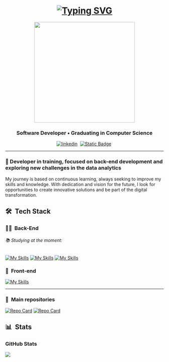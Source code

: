 <h1 align="center">
 <a href="https://git.io/typing-svg"><img src="https://readme-typing-svg.herokuapp.com?font=Fira+Code&weight=700&pause=1000&color=000000&center=true&repeat=false&random=false&width=435&lines=Hi+everyone!++I'm+Fl%C3%A1vio+%F0%9F%91%8B" alt="Typing SVG" /></a>
</h1>


<div align="center">
<img height="320em" src="https://i.pinimg.com/originals/8c/b4/88/8cb48892e3fa929efdab85b19eb31c90.gif"/>
  
   <!-- <img height="350em" src="./.github/assets/cover_.png"/> -->
  <!-- <img height="380em" src="https://user-images.githubusercontent.com/70382532/138322189-2db8df52-9dcb-40a0-88a8-c365466bd33d.gif"/> -->
  
</div>

<h3 align="center">
Software Developer • Graduating in Computer Science
</h3>

<div align="center">

[![linkedin](https://img.shields.io/badge/linkedin-0A66C2?style=for-the-badge&logo=linkedin&logoColor)](https://www.linkedin.com/in/fl%C3%A1vio-eduardo/)&nbsp;
[![Static Badge](https://img.shields.io/badge/Gmail-silver?style=for-the-badge&logo=gmail)](mailto:flavioeduardo318@gmail.com)&nbsp;
</div>

---

### 🎯 Developer in training, focused on back-end development and exploring new challenges in the data analytics

My journey is based on continuous learning, always seeking to improve my skills and knowledge. With dedication and vision for the future, I look for opportunities to create innovative solutions and be part of the digital transformation.

## 🛠 &nbsp;Tech Stack

### 👩‍💻 &nbsp;Back-End
###### 📚 Studying at the moment:
[![My Skills](https://skillicons.dev/icons?i=java,spring&theme=light)](https://skillicons.dev)
[![My Skills](https://skillicons.dev/icons?i=mysql&theme=light)](https://skillicons.dev)
[![My Skills](https://skillicons.dev/icons?i=azure&theme=light)](https://skillicons.dev)

### 🎨 &nbsp;Front-end

[![My Skills](https://skillicons.dev/icons?i=html,css,js,git,github)](https://skillicons.dev)


---

### 📂 &nbsp;Main repositories
[![Repo Card](https://github-readme-stats.vercel.app/api/pin/?username=FlavioEduardo92&repo=ExerciciosJava&bg_color=000&border_color=30A3DC&show_icons=true&icon_color=30A3DC&title_color=E94D5F&text_color=FFF)](https://github.com/FlavioEduardo92/ExerciciosJava)
[![Repo Card](https://github-readme-stats.vercel.app/api/pin/?username=Thormenthus&repo=dio-trilha-java-basico&bg_color=000&border_color=30A3DC&show_icons=true&icon_color=30A3DC&title_color=E94D5F&text_color=FFF)](https://github.com/Thormenthus/dio-trilha-java-basico)


## 📊 &nbsp;Stats

<h3 align="left">GitHub Stats</h3>

<picture>
  <source
    srcset="https://github-readme-stats.vercel.app/api?username=FlavioEduardo92&show_icons=true&theme=dark"
    media="(prefers-color-scheme: dark)"
  />
  <source
    srcset="https://github-readme-stats.vercel.app/api?username=FlavioEduardo92&show_icons=true"
    media="(prefers-color-scheme: light), (prefers-color-scheme: no-preference)"
  />
  <img src="https://github-readme-stats.vercel.app/api?username=FlavioEduardo92&show_icons=true" />
</picture>

</div>


